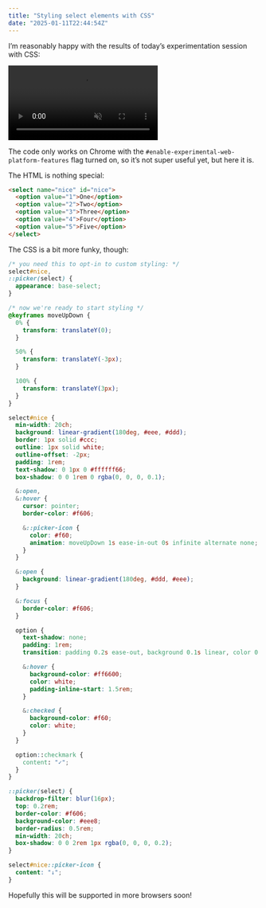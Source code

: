 ```yaml
---
title: "Styling select elements with CSS"
date: "2025-01-11T22:44:54Z"
---
```

I’m reasonably happy with the results of today’s experimentation session with CSS:

<video src="https://github.com/user-attachments/assets/cb24f49d-4df2-4305-8825-38113180f093" autoplay loop muted playsinline></video>

The code only works on Chrome with the `#enable-experimental-web-platform-features` flag turned on, so it’s not super useful yet, but here it is.

The HTML is nothing special:

```html
<select name="nice" id="nice">
  <option value="1">One</option>
  <option value="2">Two</option>
  <option value="3">Three</option>
  <option value="4">Four</option>
  <option value="5">Five</option>
</select>
```

The CSS is a bit more funky, though:

```css
/* you need this to opt-in to custom styling: */
select#nice,
::picker(select) {
  appearance: base-select;
}

/* now we're ready to start styling */
@keyframes moveUpDown {
  0% {
    transform: translateY(0);
  }

  50% {
    transform: translateY(-3px);
  }

  100% {
    transform: translateY(3px);
  }
}

select#nice {
  min-width: 20ch;
  background: linear-gradient(180deg, #eee, #ddd);
  border: 1px solid #ccc;
  outline: 1px solid white;
  outline-offset: -2px;
  padding: 1rem;
  text-shadow: 0 1px 0 #ffffff66;
  box-shadow: 0 0 1rem 0 rgba(0, 0, 0, 0.1);

  &:open,
  &:hover {
    cursor: pointer;
    border-color: #f606;

    &::picker-icon {
      color: #f60;
      animation: moveUpDown 1s ease-in-out 0s infinite alternate none;
    }
  }

  &:open {
    background: linear-gradient(180deg, #ddd, #eee);
  }

  &:focus {
    border-color: #f606;
  }

  option {
    text-shadow: none;
    padding: 1rem;
    transition: padding 0.2s ease-out, background 0.1s linear, color 0.1s linear;

    &:hover {
      background-color: #ff6600;
      color: white;
      padding-inline-start: 1.5rem;
    }

    &:checked {
      background-color: #f60;
      color: white;
    }
  }

  option::checkmark {
    content: "✓";
  }
}

::picker(select) {
  backdrop-filter: blur(16px);
  top: 0.2rem;
  border-color: #f606;
  background-color: #eee8;
  border-radius: 0.5rem;
  min-width: 20ch;
  box-shadow: 0 0 2rem 1px rgba(0, 0, 0, 0.2);
}

select#nice::picker-icon {
  content: "↓";
}
```

Hopefully this will be supported in more browsers soon!
